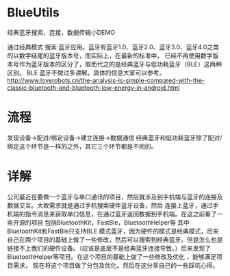 # BlueUtils
经典蓝牙搜索，连接，数据传输小DEMO

通过经典模式 搜索 蓝牙应用。蓝牙有蓝牙1.0、蓝牙2.0、蓝牙3.0、蓝牙4.0之类的以数字结尾的蓝牙版本号，而实际上，在最新的标准中，
已经不再使用数字版本号作为蓝牙版本的区分了，取而代之的是经典蓝牙与低功耗蓝牙（BLE）这两种区别。
BLE 蓝牙不做过多讲解。具体的信息大家可以参考。
 http://www.loverobots.cn/the-analysis-is-simple-compared-with-the-classic-bluetooth-and-bluetooth-low-energy-in-android.html

# 流程
  发现设备->配对/绑定设备->建立连接->数据通信
  经典蓝牙和低功耗蓝牙除了配对/绑定这个环节是一样的之外，其它三个环节都是不同的。
  
# 详解
  公司最近在要做一个蓝牙与串口通讯的项目，然后就涉及到手机端与蓝牙的连接及数据交互。大致需求就是通过手机搜索硬件蓝牙设备，然后
  连接上蓝牙，通过手机端的指令消息来获取串口信息，在通过蓝牙返回数据到手机端。在这之前看了一些开源的项目 包括BluetoothKit，FastBle，BluetoothHelper等
  其中BluetoothKit和FastBle只支持BLE 模式蓝牙，因为硬件的模式是经典模式，后来自己在两个项目的基础上做了一些修改，然后可以搜索到经典蓝牙。但是怎么也是
  链接不上我们的硬件设备。（应该是底层不是经典蓝牙连接导致。）后来发现了BluetoothHelper等项目。在这个项目的基础上做了一些修改及优化 ，能够满足项目需求，
  现在将这个项目做了分包及优化。然后在这分享自己的一些踩坑心得。

